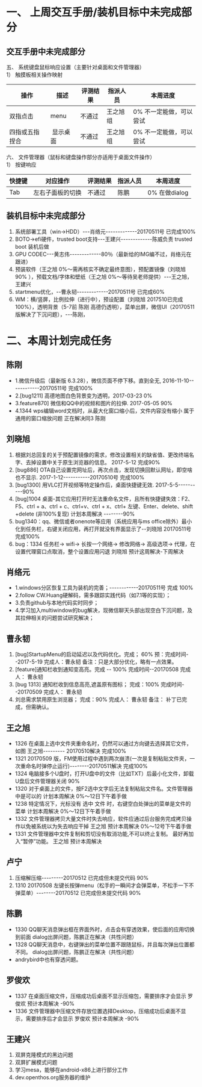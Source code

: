 # 一、 上周交互手册/装机目标中未完成部分
## 交互手册中未完成部分
五、 系统键盘鼠标响应设置（主要针对桌面和文件管理器）  
1） 触摸板相关操作映射  

操作|描述|评测结果|指派人员|本周进度
----|------|----|----|----
双指点击 |menu|不通过|王之旭组|0% 不一定能做，可以尝试
四指或五指捏合| 显示桌面|不通过|王之旭组|0% 不一定能做，可以尝试

六、 文件管理器（鼠标和键盘操作部分亦适用于桌面文件操作）  
1） 按键响应  

快捷键|对应操作|评测结果|指派人员|本周进度
----|------|----|----|----
Tab|左右子面板的切换|不通过 | 陈鹏|0% 在做dialog

## 装机目标中未完成部分
1.  系统部署工具（win->HDD）---肖络元-------------20170511号 已完成100%
2.  BOTO->efi硬件，trusted boot支持---王建兴-------------陈威负责 trusted boot 装机后做
3. GPU CODEC---黄志伟-------------80％（最新给的IMG编不过，肖络元在跟进）
4. 预装软件（王之旭 0%～需再核实不确定最终意图），预配置镜像（刘晓旭 90% ），预载文档/字体和壁纸（王之旭 0%～等待吴老师提供）---王之旭， 王建兴
5.  startmenu优化，--曹永韧-------------20170511号 已完成60%
6. WM：横/竖屏，比例拉伸（进行中），预设配置（刘晓旭 2017510已完成100%），透明背景（5-7前 陈刚 高德仍透明），菜单出屏，微信UI（20170511版解决了下沉问题），---陈刚，


# 二、本周计划完成任务
## 陈刚
  - 1.微信升级后（最新版 6.3.28），微信页面不停下移。直到全无, 2016-11-10------------20170511号 完成100%
  - 2.[bug1211] 高德地图白色背景变为透明，2017-03-23    0%
  - 3.feature870] 微信和QQ中的视频和图片的拉伸. 2017-05-05  90%
  - 4.1344 wps编辑word文档时，从最大化窗口缩小后，文件内容没有缩小  属于通用的窗口缩放问题 正在解决同3   陈刚   

## 刘晓旭
 1. 根据刘总回复的关于预配置镜像的需求，修改设置相关的缺省值、更改终端名字、去掉设置中关于原生浏览器的信息。 2017-5-12 完成90% 
 2. [bug886] OTA自己设置完网址后，再次点击，发现切换回默认网址，即空啥也不显示. 2017-1-12-----------20170510号 完成100%
 3. [bug1300] 用VLC打开视频等特定操作后，桌面快捷键无效. 2017-5-5----------90%
 4. [bug]1004 桌面-其它应用打开时无法重命名文件，且所有快捷键失效：F2、F5、ctrl + a、ctrl + c、ctrl+v、ctrl + x、ctrl+ 左键、Enter、delete、shift +delete (非100%复现)     计划本周解决 --------90%
 5. bug1340：qq、微信或者onenote等应用（系统应用与ms office除外）最小化到任务栏，右键关闭应用，再打开就没有界面显示了--刘晓旭 20170511号 完成100%
 6. bug：1334  任务栏-> wifi-> 长按一个网络-> 修改网络-> 高级选项-> 代理，在设置代理窗口点取消，整个设置应用闪退   刘晓旭 预计这周解决-下周解决


## 肖络元
  - 1.windows分区恢复工具为装机的完善；------------20170511号 完成 100%
  - 2.follow CW.Huang硬解码，需多跟踪实践代码（如7.1等的实现）；
  - 3.负责github与本地代码实时同步；
  - 4.学习加入multiwindow的bug解决，现微信聊天头部出现空白下沉问题，及其拉伸相关的问题尝试研究解决；


## 曹永韧
1. [bug]StartupMenu的启动延迟以及代码优化。完成； 60%  预：完成时间--2017-5-19  完成人：曹永韧 备注：只是大部分优化，略有一点效果。
2. [feature]通知栏收到通知变高亮。完成 -- 100% 完成时间--20170508 完成人： 曹永韧
3. [bug 1313] 通知栏收到信息高亮,遮盖原有图标； 完成：100% 完成时间--20170509 完成人： 曹永韧
4. 刘总需求禁用原生浏览器； 完成：90% 完成人： 曹永韧 备注： 补丁已完成，但需确认。    
  
## 王之旭
  - 1326  在桌面上选中文件夹重命名时，仍然可以通过方向键去选择其它文件，如图     王之旭---------  20170510解决 完成100%
  - 1321  20170509 版，FM使用过程中遇到两次崩溃(一次是复制粘贴文件夹，一次重命名时弹停止运行)--------20170511解决 完成100%  
  - 1324  电脑接多个U盘时，打开U盘中的文件（比如TXT）后最小化文件，卸载U盘后文件管理器关闭 90%
  - 1320  对于桌面上的文件，按F2选中文字后无法复制粘贴文件名。文件管理器中是可以的     计划本周解决 0%～12日下午着手做
  - 1238 特定情况下，光标没有 选中 文件 时，右键空白处弹出的菜单是文件的菜单   计划本周解决  0%～12日下午着手做
  - 1332  文件管理器拷贝大量文件时失去响应，软件应通过后台服务完成拷贝操作以免被系统以为失去响应干掉  王之旭 预计本周解决  0%～12号下午着手做
  - 1331  文件管理器中文件复制和剪切没有取消功能,不可以终止复制。 最好再加入“暂停”功能。   王之旭   预计本周解决  


## 卢宁
1. 压缩解压缩---------20170512  已完成但未提交代码 90%
2. 1310 20170508 左键长按弹menu（松手的一瞬间才会弹菜单，不松手一下不弹菜单）--------20170512 已完成但未提交代码  90% 


## 陈鹏
  - 1330  QQ聊天消息弹出框在界面外时，点击会有穿透效果，使后面的应用切换到前面     dialog出屏问题，陈鹏正在解决（共性问题）
  - 1328  QQ聊天消息中，右键弹出的菜单位置不跟随鼠标，并且每次弹出位置都不同。    dialog出屏问题，陈鹏正在解决（共性问题）
  - andrybird中也有穿透问题。
## 罗俊欢
  - 1337  在桌面压缩文件，压缩成功后桌面不显示压缩包，需要排序才会显示   罗俊欢     预计本周解决  -90%
  - 1336  文件管理器中压缩文件存放位置选择Desktop，压缩成功后桌面不显示，需要排序后才会显示     罗俊欢   预计本周解决    -90% 

## 王建兴
1. 双屏克隆模式的黑边问题
2. 双屏扩展模式问题
3. 学习mesa，能够在android-x86上进行部分工作
4. dev.openthos.org服务器的维护




  

